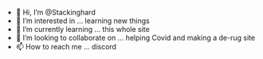 - 👋 Hi, I’m @Stackinghard
- 👀 I’m interested in ... learning new things 
- 🌱 I’m currently learning ... this whole site
- 💞️ I’m looking to collaborate on ... helping Covid and making a de-rug site
- 📫 How to reach me ... discord 

<!---
Stackinghard/Stackinghard is a ✨ special ✨ repository because its `README.md` (this file) appears on your GitHub profile.
You can click the Preview link to take a look at your changes.
--->
